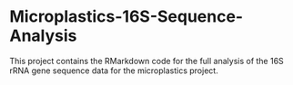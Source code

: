 # Microplastics-16S-Sequence-Analysis
This project contains the RMarkdown code for the full analysis of the 16S rRNA gene sequence data for the microplastics project.
